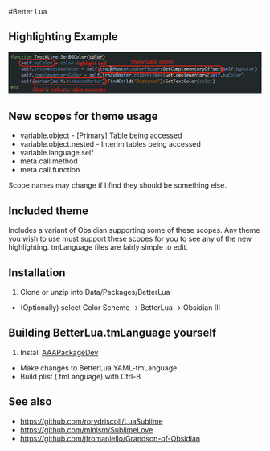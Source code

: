 #Better Lua

## Highlighting Example

![Table nesting example (Obsidian III)](https://raw.githubusercontent.com/Xuerian/Sublime-BetterLua/master/obsidian_table_examples.png)

## New scopes for theme usage

* variable.object - [Primary] Table being accessed
* variable.object.nested - Interim tables being accessed
* variable.language.self
* meta.call.method
* meta.call.function

Scope names may change if I find they should be something else. 


## Included theme

Includes a variant of Obsidian supporting some of these scopes. Any theme you wish to use must support these scopes for you to see any of the new highlighting. tmLanguage files are fairly simple to edit.

## Installation

1. Clone or unzip into Data/Packages/BetterLua
* (Optionally) select Color Scheme -> BetterLua -> Obsidian III

## Building BetterLua.tmLanguage yourself

1. Install [AAAPackageDev](https://github.com/SublimeText/AAAPackageDev)
* Make changes to BetterLua.YAML-tmLanguage
* Build plist (.tmLanguage) with Ctrl-B

## See also

* https://github.com/rorydriscoll/LuaSublime
* https://github.com/minism/SublimeLove
* https://github.com/jfromaniello/Grandson-of-Obsidian

